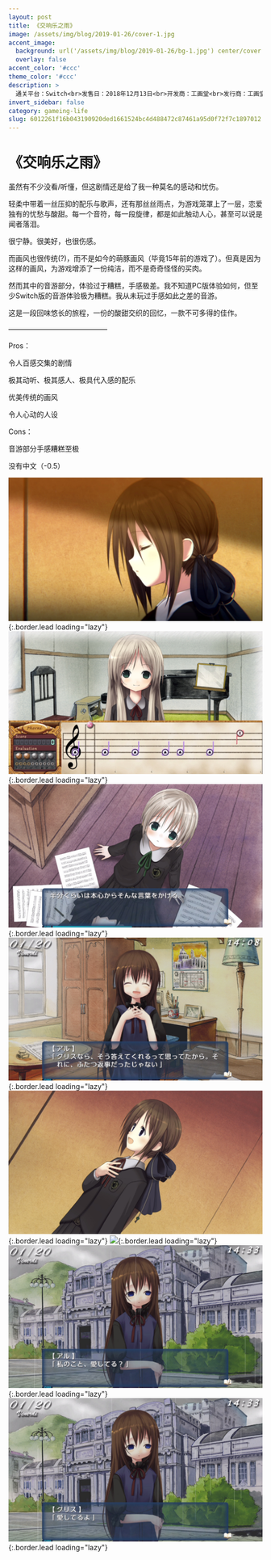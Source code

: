 ```yaml
---
layout: post
title: 《交响乐之雨》
image: /assets/img/blog/2019-01-26/cover-1.jpg
accent_image: 
  background: url('/assets/img/blog/2019-01-26/bg-1.jpg') center/cover
  overlay: false
accent_color: '#ccc'
theme_color: '#ccc'
description: >
  通关平台：Switch<br>发售日：2018年12月13日<br>开发商：工画堂<br>发行商：工画堂<br>个人评分：83
invert_sidebar: false
category: gameing-life
slug: 6012261f16b043190920ded1661524bc4d488472c87461a95d0f72f7c1897012
---
```


# 《交响乐之雨》

虽然有不少没看/听懂，但这剧情还是给了我一种莫名的感动和忧伤。

轻柔中带着一丝压抑的配乐与歌声，还有那丝丝雨点，为游戏笼罩上了一层，恋爱独有的忧愁与酸甜。每一个音符，每一段旋律，都是如此触动人心，甚至可以说是闻者落泪。

很宁静。很美好，也很伤感。

而画风也很传统(?)，而不是如今的萌豚画风（毕竟15年前的游戏了）。但真是因为这样的画风，为游戏增添了一份纯洁，而不是奇奇怪怪的买肉。

然而其中的音游部分，体验过于糟糕，手感极差。我不知道PC版体验如何，但至少Switch版的音游体验极为糟糕。我从未玩过手感如此之差的音游。

这是一段回味悠长的旅程，一份的酸甜交织的回忆，一款不可多得的佳作。

——————————————

Pros：

令人百感交集的剧情

极其动听、极其感人、极具代入感的配乐

优美传统的画风

令人心动的人设

Cons：

音游部分手感糟糕至极

没有中文（-0.5）

![](/assets/img/blog/2019-01-26/1-1.jpg){:.border.lead loading="lazy"}
![](/assets/img/blog/2019-01-26/2-1.jpg){:.border.lead loading="lazy"}
![](/assets/img/blog/2019-01-26/3-1.jpg){:.border.lead loading="lazy"}
![](/assets/img/blog/2019-01-26/4-1.jpg){:.border.lead loading="lazy"}
![](/assets/img/blog/2019-01-26/5-1.jpg){:.border.lead loading="lazy"}
![](/assets/img/blog/2019-01-26/6-1.jpg){:.border.lead loading="lazy"}
![](/assets/img/blog/2019-01-26/7-1.jpg){:.border.lead loading="lazy"}
![](/assets/img/blog/2019-01-26/8-1.jpg){:.border.lead loading="lazy"}

